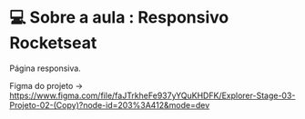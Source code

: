 # 💻 Sobre a aula : Responsivo Rocketseat

Página responsiva.

Figma do projeto -> https://www.figma.com/file/faJTrkheFe937yYQuKHDFK/Explorer-Stage-03-Projeto-02-(Copy)?node-id=203%3A412&mode=dev